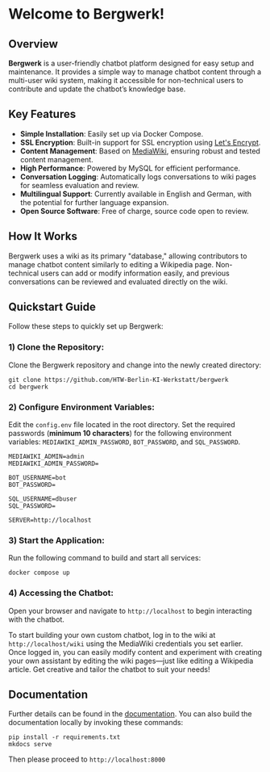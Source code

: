 
# Welcome to Bergwerk!

## Overview

**Bergwerk** is a user-friendly chatbot platform designed for easy setup and maintenance. It provides a simple way to manage chatbot content through a multi-user wiki system, making it accessible for non-technical users to contribute and update the chatbot’s knowledge base.

## Key Features

- **Simple Installation**: Easily set up via Docker Compose.
- **SSL Encryption**: Built-in support for SSL encryption using [Let's Encrypt](https://letsencrypt.org).
- **Content Management**: Based on [MediaWiki](https://www.mediawiki.org/wiki/MediaWiki), ensuring robust and tested content management.
- **High Performance**: Powered by MySQL for efficient performance.
- **Conversation Logging**: Automatically logs conversations to wiki pages for seamless evaluation and review.
- **Multilingual Support**: Currently available in English and German, with the potential for further language expansion.
- **Open Source Software**: Free of charge, source code open to review. 

## How It Works

Bergwerk uses a wiki as its primary "database," allowing contributors to manage chatbot content similarly to editing a Wikipedia page. Non-technical users can add or modify information easily, and previous conversations can be reviewed and evaluated directly on the wiki.

## Quickstart Guide

Follow these steps to quickly set up Bergwerk:

### **1) Clone the Repository**:

Clone the Bergwerk repository and change into the newly created directory:

```
git clone https://github.com/HTW-Berlin-KI-Werkstatt/bergwerk
cd bergwerk
```

### **2) Configure Environment Variables**:  
   Edit the `config.env` file located in the root directory. Set the required passwords  (**minimum 10 characters**) for the following environment variables: `MEDIAWIKI_ADMIN_PASSWORD`, `BOT_PASSWORD`, and `SQL_PASSWORD`.

```
MEDIAWIKI_ADMIN=admin
MEDIAWIKI_ADMIN_PASSWORD=

BOT_USERNAME=bot
BOT_PASSWORD=

SQL_USERNAME=dbuser
SQL_PASSWORD=

SERVER=http://localhost
```

### **3) Start the Application**:
Run the following command to build and start all services:
```
docker compose up
```

### **4) Accessing the Chatbot**:
Open your browser and navigate to `http://localhost` to begin interacting with the chatbot.

To start building your own custom chatbot, log in to the wiki at `http://localhost/wiki` using the MediaWiki credentials you set earlier. Once logged in, you can easily modify content and experiment with creating your own assistant by editing the wiki pages—just like editing a Wikipedia article. Get creative and tailor the chatbot to suit your needs!

## Documentation

Further details can be found in the [documentation](https://bergwerk.readthedocs.io/en/latest/). You can also build the documentation locally by invoking these commands:

```
pip install -r requirements.txt
mkdocs serve
```

Then please proceed to `http://localhost:8000`
